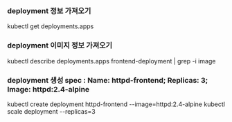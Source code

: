 
### deployment 정보 가져오기
kubectl get deployments.apps

### deployment 이미지 정보 가져오기
kubectl describe deployments.apps frontend-deployment | grep -i image

### deployment 생성  spec : Name: httpd-frontend; Replicas: 3; Image: httpd:2.4-alpine
kubectl create deployment httpd-frontend --image=httpd:2.4-alpine
kubectl scale deployment --replicas=3